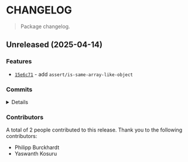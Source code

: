 # CHANGELOG

> Package changelog.

<section class="release" id="unreleased">

## Unreleased (2025-04-14)

<section class="features">

### Features

-   [`15e6c71`](https://github.com/stdlib-js/stdlib/commit/15e6c71cac991fadbb8f804a7811650daa0d5e87) - add `assert/is-same-array-like-object`

</section>

<!-- /.features -->

<section class="commits">

### Commits

<details>

-   [`9ba0dbd`](https://github.com/stdlib-js/stdlib/commit/9ba0dbd839707695a05fda5d4f50d67c5aba52f7) - **chore:** use relative paths to load main package export _(by Philipp Burckhardt)_
-   [`f387603`](https://github.com/stdlib-js/stdlib/commit/f387603e739f88a38af3263ce6ff675ad903ee8c) - **docs:** consistently use declarative instead of imperative sentences outside of intros _(by Philipp Burckhardt)_
-   [`15e6c71`](https://github.com/stdlib-js/stdlib/commit/15e6c71cac991fadbb8f804a7811650daa0d5e87) - **feat:** add `assert/is-same-array-like-object` _(by Yaswanth Kosuru, Philipp Burckhardt)_

</details>

</section>

<!-- /.commits -->

<section class="contributors">

### Contributors

A total of 2 people contributed to this release. Thank you to the following contributors:

-   Philipp Burckhardt
-   Yaswanth Kosuru

</section>

<!-- /.contributors -->

</section>

<!-- /.release -->

